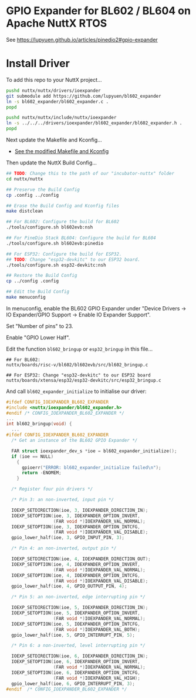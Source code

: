 # GPIO Expander for BL602 / BL604 on Apache NuttX RTOS

See https://lupyuen.github.io/articles/pinedio2#gpio-expander

# Install Driver

To add this repo to your NuttX project...

```bash
pushd nuttx/nuttx/drivers/ioexpander
git submodule add https://github.com/lupyuen/bl602_expander
ln -s bl602_expander/bl602_expander.c .
popd

pushd nuttx/nuttx/include/nuttx/ioexpander
ln -s ../../../drivers/ioexpander/bl602_expander/bl602_expander.h .
popd
```
Next update the Makefile and Kconfig...

-   [See the modified Makefile and Kconfig](https://github.com/lupyuen/incubator-nuttx/commit/96f26693070eb9d6bbbf016ac6375ef041e3b24a?diff=unified)

Then update the NuttX Build Config...

```bash
## TODO: Change this to the path of our "incubator-nuttx" folder
cd nuttx/nuttx

## Preserve the Build Config
cp .config ../config

## Erase the Build Config and Kconfig files
make distclean

## For BL602: Configure the build for BL602
./tools/configure.sh bl602evb:nsh

## For PineDio Stack BL604: Configure the build for BL604
./tools/configure.sh bl602evb:pinedio

## For ESP32: Configure the build for ESP32.
## TODO: Change "esp32-devkitc" to our ESP32 board.
./tools/configure.sh esp32-devkitc:nsh

## Restore the Build Config
cp ../config .config

## Edit the Build Config
make menuconfig 
```

In menuconfig, enable the BL602 GPIO Expander under "Device Drivers → IO Expander/GPIO Support → Enable IO Expander Support".

Set "Number of pins" to 23.

Enable "GPIO Lower Half".

Edit the function `bl602_bringup` or `esp32_bringup` in this file...

```text
## For BL602:
nuttx/boards/risc-v/bl602/bl602evb/src/bl602_bringup.c

## For ESP32: Change "esp32-devkitc" to our ESP32 board 
nuttx/boards/xtensa/esp32/esp32-devkitc/src/esp32_bringup.c
```

And call `bl602_expander_initialize` to initialise our driver:

```c
#ifdef CONFIG_IOEXPANDER_BL602_EXPANDER
#include <nuttx/ioexpander/bl602_expander.h>
#endif /* CONFIG_IOEXPANDER_BL602_EXPANDER */
...
int bl602_bringup(void) {
  ...
#ifdef CONFIG_IOEXPANDER_BL602_EXPANDER
  /* Get an instance of the BL602 GPIO Expander */

  FAR struct ioexpander_dev_s *ioe = bl602_expander_initialize();
  if (ioe == NULL)
    {
      gpioerr("ERROR: bl602_expander_initialize failed\n");
      return -ENOMEM;
    }

  /* Register four pin drivers */

  /* Pin 3: an non-inverted, input pin */

  IOEXP_SETDIRECTION(ioe, 3, IOEXPANDER_DIRECTION_IN);
  IOEXP_SETOPTION(ioe, 3, IOEXPANDER_OPTION_INVERT,
                  (FAR void *)IOEXPANDER_VAL_NORMAL);
  IOEXP_SETOPTION(ioe, 3, IOEXPANDER_OPTION_INTCFG,
                  (FAR void *)IOEXPANDER_VAL_DISABLE);
  gpio_lower_half(ioe, 3, GPIO_INPUT_PIN, 3);

  /* Pin 4: an non-inverted, output pin */

  IOEXP_SETDIRECTION(ioe, 4, IOEXPANDER_DIRECTION_OUT);
  IOEXP_SETOPTION(ioe, 4, IOEXPANDER_OPTION_INVERT,
                  (FAR void *)IOEXPANDER_VAL_NORMAL);
  IOEXP_SETOPTION(ioe, 4, IOEXPANDER_OPTION_INTCFG,
                  (FAR void *)IOEXPANDER_VAL_DISABLE);
  gpio_lower_half(ioe, 4, GPIO_OUTPUT_PIN, 4);

  /* Pin 5: an non-inverted, edge interrupting pin */

  IOEXP_SETDIRECTION(ioe, 5, IOEXPANDER_DIRECTION_IN);
  IOEXP_SETOPTION(ioe, 5, IOEXPANDER_OPTION_INVERT,
                  (FAR void *)IOEXPANDER_VAL_NORMAL);
  IOEXP_SETOPTION(ioe, 5, IOEXPANDER_OPTION_INTCFG,
                  (FAR void *)IOEXPANDER_VAL_BOTH);
  gpio_lower_half(ioe, 5, GPIO_INTERRUPT_PIN, 5);

  /* Pin 6: a non-inverted, level interrupting pin */

  IOEXP_SETDIRECTION(ioe, 6, IOEXPANDER_DIRECTION_IN);
  IOEXP_SETOPTION(ioe, 6, IOEXPANDER_OPTION_INVERT,
                  (FAR void *)IOEXPANDER_VAL_NORMAL);
  IOEXP_SETOPTION(ioe, 6, IOEXPANDER_OPTION_INTCFG,
                  (FAR void *)IOEXPANDER_VAL_HIGH);
  gpio_lower_half(ioe, 6, GPIO_INTERRUPT_PIN, 3);
#endif  /* CONFIG_IOEXPANDER_BL602_EXPANDER */
```
